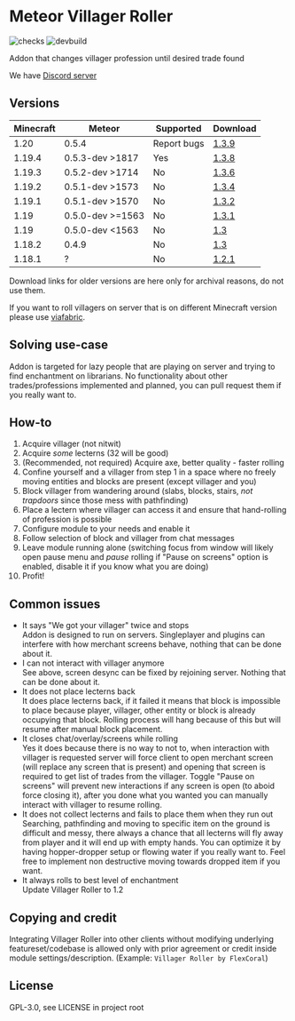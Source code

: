 
# Meteor Villager Roller

![checks](https://github.com/maxsupermanhd/meteor-villager-roller/actions/workflows/checks.yml/badge.svg)
![devbuild](https://github.com/maxsupermanhd/meteor-villager-roller/actions/workflows/devbuild.yml/badge.svg)

Addon that changes villager profession until desired trade found

We have [Discord server](https://discord.com/invite/DFsMKWJJPN)

## Versions

| Minecraft | Meteor           | Supported   | Download                                                                                                                                |
|-----------|------------------|-------------|-----------------------------------------------------------------------------------------------------------------------------------------|
| 1.20      | 0.5.4            | Report bugs | [1.3.9](https://github.com/maxsupermanhd/meteor-villager-roller/releases/download/1.3.9/villager-roller-1.3.9+mc1.20-rev.a6b847d.jar)   |
| 1.19.4    | 0.5.3-dev >1817  | Yes         | [1.3.8](https://github.com/maxsupermanhd/meteor-villager-roller/releases/download/1.3.8/villager-roller-1.3.8+mc1.19.4-rev.68bc23f.jar) |
| 1.19.3    | 0.5.2-dev >1714  | No          | [1.3.6](https://github.com/maxsupermanhd/meteor-villager-roller/releases/download/1.3.6/villager-roller-1.3.6+mc1.19.3-rev.0700d38.jar) |
| 1.19.2    | 0.5.1-dev >1573  | No          | [1.3.4](https://github.com/maxsupermanhd/meteor-villager-roller/releases/download/1.3.4/villager-roller-1.3.4+mc1.19.2-rev.f2c071c.jar) |
| 1.19.1    | 0.5.1-dev >1570  | No          | [1.3.2](https://github.com/maxsupermanhd/meteor-villager-roller/releases/download/1.3.2/villager-roller-1.3.2+mc1.19.1-rev.bd5aa5e.jar) |
| 1.19      | 0.5.0-dev >=1563 | No          | [1.3.1](https://github.com/maxsupermanhd/meteor-villager-roller/releases/download/1.3.1/villager-roller-1.3.1+mc1.19-build.34.jar)      |
| 1.19      | 0.5.0-dev <1563  | No          | [1.3](https://github.com/maxsupermanhd/meteor-villager-roller/releases/download/1.3/villager-roller-1.3+mc1.19-rev.b16e705.jar)         |
| 1.18.2    | 0.4.9            | No          | [1.3](https://github.com/maxsupermanhd/meteor-villager-roller/releases/download/1.3/villager-roller-1.3+mc1.18.2-rev.3d6f694.jar)       |
| 1.18.1    | ?                | No          | [1.2.1](https://github.com/maxsupermanhd/meteor-villager-roller/releases/download/1.2.1/villager-roller-1.2.1.jar)                      |

Download links for older versions are here only for archival reasons, do not use them.

If you want to roll villagers on server that is on different Minecraft version please use [viafabric](https://github.com/ViaVersion/ViaFabric).

## Solving use-case

Addon is targeted for lazy people that are playing on server and trying to find enchantment on librarians. No functionality about other trades/professions implemented and planned, you can pull request them if you really want to.

## How-to

1. Acquire villager (not nitwit)
2. Acquire *some* lecterns (32 will be good)
3. (Recommended, not required) Acquire axe, better quality - faster rolling
4. Confine yourself and a villager from step 1 in a space where no freely moving entities and blocks are present (except villager and you)
5. Block villager from wandering around (slabs, blocks, stairs, *not trapdoors* since those mess with pathfinding)
6. Place a lectern where villager can access it and ensure that hand-rolling of profession is possible
7. Configure module to your needs and enable it
8. Follow selection of block and villager from chat messages
9. Leave module running alone (switching focus from window will likely open pause menu and *pause* rolling if "Pause on screens" option is enabled, disable it if you know what you are doing)
10. Profit!

## Common issues

- It says "We got your villager" twice and stops \
  Addon is designed to run on servers. Singleplayer and plugins can interfere with how merchant screens behave, nothing that can be done about it.
- I can not interact with villager anymore \
  See above, screen desync can be fixed by rejoining server. Nothing that can be done about it.
- It does not place lecterns back \
  It does place lecterns back, if it failed it means that block is impossible to place because player, villager, other entity or block is already occupying that block. Rolling process will hang because of this but will resume after manual block placement.
- It closes chat/overlay/screens while rolling \
  Yes it does because there is no way to not to, when interaction with villager is requested server will force client to open merchant screen (will replace any screen that is present) and opening that screen is required to get list of trades from the villager. Toggle "Pause on screens" will prevent new interactions if any screen is open (to aboid force closing it), after you done what you wanted you can manually interact with villager to resume rolling.
- It does not collect lecterns and fails to place them when they run out \
  Searching, pathfinding and moving to specific item on the ground is difficult and messy, there always a chance that all lecterns will fly away from player and it will end up with empty hands. You can optimize it by having hopper-dropper setup or flowing water if you really want to. Feel free to implement non destructive moving towards dropped item if you want.
- It always rolls to best level of enchantment \
  Update Villager Roller to 1.2

## Copying and credit

Integrating Villager Roller into other clients without modifying underlying featureset/codebase is allowed only with prior agreement or credit inside module settings/description. (Example: `Villager Roller by FlexCoral`)

## License

GPL-3.0, see LICENSE in project root
